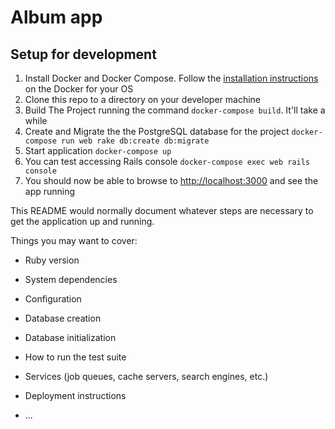 # Album app

## Setup for development

1. Install Docker and Docker Compose. Follow the
   [installation instructions](https://docs.docker.com/install/) on the Docker
   for your OS
1. Clone this repo to a directory on your developer machine
1. Build The Project running the command `docker-compose build`. It'll take a
   while
1. Create and Migrate the the PostgreSQL database for the project
   `docker-compose run web rake db:create db:migrate`
1. Start application `docker-compose up`
1. You can test accessing Rails console `docker-compose exec web rails console`
1. You should now be able to browse to
   [http://localhost:3000](http://localhost:3000) and see the app running



This README would normally document whatever steps are necessary to get the
application up and running.

Things you may want to cover:

* Ruby version

* System dependencies

* Configuration

* Database creation

* Database initialization

* How to run the test suite

* Services (job queues, cache servers, search engines, etc.)

* Deployment instructions

* ...

